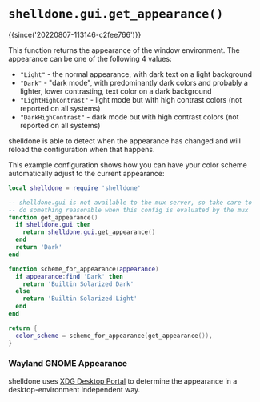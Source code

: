 # `shelldone.gui.get_appearance()`

{{since('20220807-113146-c2fee766')}}

This function returns the appearance of the window environment.  The appearance
can be one of the following 4 values:

* `"Light"` - the normal appearance, with dark text on a light background
* `"Dark"` - "dark mode", with predominantly dark colors and probably a lighter, lower contrasting, text color on a dark background
* `"LightHighContrast"` - light mode but with high contrast colors (not reported on all systems)
* `"DarkHighContrast"` - dark mode but with high contrast colors (not reported on all systems)

shelldone is able to detect when the appearance has changed and will reload the
configuration when that happens.

This example configuration shows how you can have your color scheme
automatically adjust to the current appearance:

```lua
local shelldone = require 'shelldone'

-- shelldone.gui is not available to the mux server, so take care to
-- do something reasonable when this config is evaluated by the mux
function get_appearance()
  if shelldone.gui then
    return shelldone.gui.get_appearance()
  end
  return 'Dark'
end

function scheme_for_appearance(appearance)
  if appearance:find 'Dark' then
    return 'Builtin Solarized Dark'
  else
    return 'Builtin Solarized Light'
  end
end

return {
  color_scheme = scheme_for_appearance(get_appearance()),
}
```

### Wayland GNOME Appearance

shelldone uses [XDG Desktop
Portal](https://flatpak.github.io/xdg-desktop-portal/) to determine the
appearance in a desktop-environment independent way.

